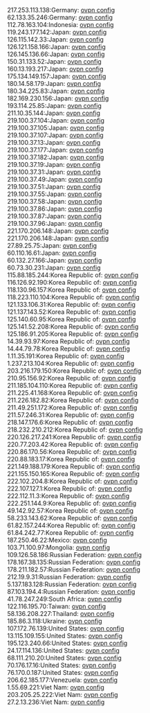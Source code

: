 217.253.113.138:Germany: [ovpn config](vpn/217_253_113_138.ovpn)  
62.133.35.246:Germany: [ovpn config](vpn/62_133_35_246.ovpn)  
112.78.163.104:Indonesia: [ovpn config](vpn/112_78_163_104.ovpn)  
119.243.177.142:Japan: [ovpn config](vpn/119_243_177_142.ovpn)  
126.115.142.33:Japan: [ovpn config](vpn/126_115_142_33.ovpn)  
126.121.158.166:Japan: [ovpn config](vpn/126_121_158_166.ovpn)  
126.145.136.66:Japan: [ovpn config](vpn/126_145_136_66.ovpn)  
150.31.133.52:Japan: [ovpn config](vpn/150_31_133_52.ovpn)  
160.13.193.217:Japan: [ovpn config](vpn/160_13_193_217.ovpn)  
175.134.149.157:Japan: [ovpn config](vpn/175_134_149_157.ovpn)  
180.14.58.179:Japan: [ovpn config](vpn/180_14_58_179.ovpn)  
180.34.225.83:Japan: [ovpn config](vpn/180_34_225_83.ovpn)  
182.169.230.156:Japan: [ovpn config](vpn/182_169_230_156.ovpn)  
193.114.25.85:Japan: [ovpn config](vpn/193_114_25_85.ovpn)  
211.10.35.144:Japan: [ovpn config](vpn/211_10_35_144.ovpn)  
219.100.37.104:Japan: [ovpn config](vpn/219_100_37_104.ovpn)  
219.100.37.105:Japan: [ovpn config](vpn/219_100_37_105.ovpn)  
219.100.37.107:Japan: [ovpn config](vpn/219_100_37_107.ovpn)  
219.100.37.13:Japan: [ovpn config](vpn/219_100_37_13.ovpn)  
219.100.37.177:Japan: [ovpn config](vpn/219_100_37_177.ovpn)  
219.100.37.182:Japan: [ovpn config](vpn/219_100_37_182.ovpn)  
219.100.37.19:Japan: [ovpn config](vpn/219_100_37_19.ovpn)  
219.100.37.31:Japan: [ovpn config](vpn/219_100_37_31.ovpn)  
219.100.37.49:Japan: [ovpn config](vpn/219_100_37_49.ovpn)  
219.100.37.51:Japan: [ovpn config](vpn/219_100_37_51.ovpn)  
219.100.37.55:Japan: [ovpn config](vpn/219_100_37_55.ovpn)  
219.100.37.58:Japan: [ovpn config](vpn/219_100_37_58.ovpn)  
219.100.37.86:Japan: [ovpn config](vpn/219_100_37_86.ovpn)  
219.100.37.87:Japan: [ovpn config](vpn/219_100_37_87.ovpn)  
219.100.37.96:Japan: [ovpn config](vpn/219_100_37_96.ovpn)  
221.170.206.148:Japan: [ovpn config](vpn/221_170_206_148.ovpn)  
221.170.206.148:Japan: [ovpn config](vpn/221_170_206_148.ovpn)  
27.89.25.75:Japan: [ovpn config](vpn/27_89_25_75.ovpn)  
60.110.16.61:Japan: [ovpn config](vpn/60_110_16_61.ovpn)  
60.132.27.166:Japan: [ovpn config](vpn/60_132_27_166.ovpn)  
60.73.30.231:Japan: [ovpn config](vpn/60_73_30_231.ovpn)  
115.88.185.244:Korea Republic of: [ovpn config](vpn/115_88_185_244.ovpn)  
116.126.92.190:Korea Republic of: [ovpn config](vpn/116_126_92_190.ovpn)  
118.130.96.157:Korea Republic of: [ovpn config](vpn/118_130_96_157.ovpn)  
118.223.110.104:Korea Republic of: [ovpn config](vpn/118_223_110_104.ovpn)  
121.133.106.31:Korea Republic of: [ovpn config](vpn/121_133_106_31.ovpn)  
121.137.143.52:Korea Republic of: [ovpn config](vpn/121_137_143_52.ovpn)  
125.140.60.95:Korea Republic of: [ovpn config](vpn/125_140_60_95.ovpn)  
125.141.52.208:Korea Republic of: [ovpn config](vpn/125_141_52_208.ovpn)  
125.186.91.205:Korea Republic of: [ovpn config](vpn/125_186_91_205.ovpn)  
14.39.93.97:Korea Republic of: [ovpn config](vpn/14_39_93_97.ovpn)  
14.44.79.78:Korea Republic of: [ovpn config](vpn/14_44_79_78.ovpn)  
1.11.35.191:Korea Republic of: [ovpn config](vpn/1_11_35_191.ovpn)  
1.237.213.104:Korea Republic of: [ovpn config](vpn/1_237_213_104.ovpn)  
203.216.179.150:Korea Republic of: [ovpn config](vpn/203_216_179_150.ovpn)  
210.95.156.92:Korea Republic of: [ovpn config](vpn/210_95_156_92.ovpn)  
211.185.104.110:Korea Republic of: [ovpn config](vpn/211_185_104_110.ovpn)  
211.225.41.168:Korea Republic of: [ovpn config](vpn/211_225_41_168.ovpn)  
211.226.182.82:Korea Republic of: [ovpn config](vpn/211_226_182_82.ovpn)  
211.49.251.172:Korea Republic of: [ovpn config](vpn/211_49_251_172.ovpn)  
211.57.246.31:Korea Republic of: [ovpn config](vpn/211_57_246_31.ovpn)  
218.147.176.6:Korea Republic of: [ovpn config](vpn/218_147_176_6.ovpn)  
218.232.210.212:Korea Republic of: [ovpn config](vpn/218_232_210_212.ovpn)  
220.126.217.241:Korea Republic of: [ovpn config](vpn/220_126_217_241.ovpn)  
220.77.203.42:Korea Republic of: [ovpn config](vpn/220_77_203_42.ovpn)  
220.86.170.56:Korea Republic of: [ovpn config](vpn/220_86_170_56.ovpn)  
220.88.183.17:Korea Republic of: [ovpn config](vpn/220_88_183_17.ovpn)  
221.149.188.179:Korea Republic of: [ovpn config](vpn/221_149_188_179.ovpn)  
221.155.150.165:Korea Republic of: [ovpn config](vpn/221_155_150_165.ovpn)  
222.102.204.8:Korea Republic of: [ovpn config](vpn/222_102_204_8.ovpn)  
222.107.127.1:Korea Republic of: [ovpn config](vpn/222_107_127_1.ovpn)  
222.112.11.3:Korea Republic of: [ovpn config](vpn/222_112_11_3.ovpn)  
222.251.144.9:Korea Republic of: [ovpn config](vpn/222_251_144_9.ovpn)  
49.142.92.57:Korea Republic of: [ovpn config](vpn/49_142_92_57.ovpn)  
58.233.143.62:Korea Republic of: [ovpn config](vpn/58_233_143_62.ovpn)  
61.82.157.244:Korea Republic of: [ovpn config](vpn/61_82_157_244.ovpn)  
61.84.242.77:Korea Republic of: [ovpn config](vpn/61_84_242_77.ovpn)  
187.250.46.22:Mexico: [ovpn config](vpn/187_250_46_22.ovpn)  
103.71.100.97:Mongolia: [ovpn config](vpn/103_71_100_97.ovpn)  
109.126.58.186:Russian Federation: [ovpn config](vpn/109_126_58_186.ovpn)  
178.167.38.135:Russian Federation: [ovpn config](vpn/178_167_38_135.ovpn)  
178.211.182.57:Russian Federation: [ovpn config](vpn/178_211_182_57.ovpn)  
212.19.9.31:Russian Federation: [ovpn config](vpn/212_19_9_31.ovpn)  
5.137.183.128:Russian Federation: [ovpn config](vpn/5_137_183_128.ovpn)  
87.103.194.4:Russian Federation: [ovpn config](vpn/87_103_194_4.ovpn)  
41.78.247.249:South Africa: [ovpn config](vpn/41_78_247_249.ovpn)  
122.116.195.70:Taiwan: [ovpn config](vpn/122_116_195_70.ovpn)  
58.136.208.227:Thailand: [ovpn config](vpn/58_136_208_227.ovpn)  
185.86.3.118:Ukraine: [ovpn config](vpn/185_86_3_118.ovpn)  
107.172.76.139:United States: [ovpn config](vpn/107_172_76_139.ovpn)  
13.115.109.155:United States: [ovpn config](vpn/13_115_109_155.ovpn)  
195.123.240.66:United States: [ovpn config](vpn/195_123_240_66.ovpn)  
24.17.114.136:United States: [ovpn config](vpn/24_17_114_136.ovpn)  
68.111.210.20:United States: [ovpn config](vpn/68_111_210_20.ovpn)  
70.176.17.16:United States: [ovpn config](vpn/70_176_17_16.ovpn)  
76.170.0.187:United States: [ovpn config](vpn/76_170_0_187.ovpn)  
206.62.185.177:Venezuela: [ovpn config](vpn/206_62_185_177.ovpn)  
1.55.69.221:Viet Nam: [ovpn config](vpn/1_55_69_221.ovpn)  
203.205.25.222:Viet Nam: [ovpn config](vpn/203_205_25_222.ovpn)  
27.2.13.236:Viet Nam: [ovpn config](vpn/27_2_13_236.ovpn)  
